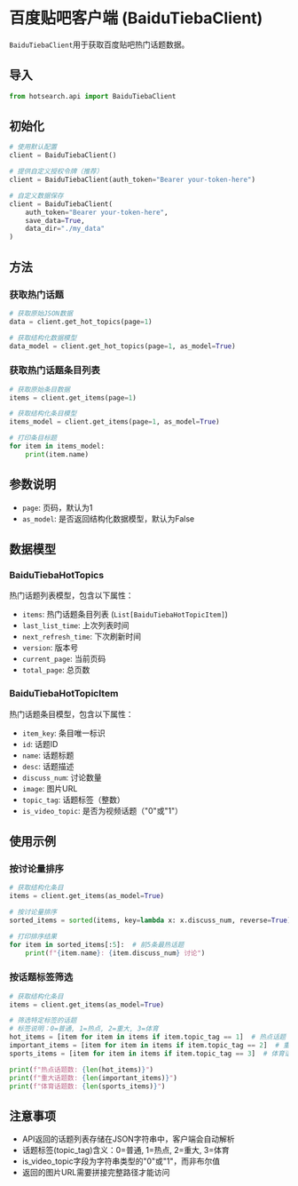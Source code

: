 # 百度贴吧客户端 (BaiduTiebaClient)

`BaiduTiebaClient`用于获取百度贴吧热门话题数据。

## 导入

```python
from hotsearch.api import BaiduTiebaClient
```

## 初始化

```python
# 使用默认配置
client = BaiduTiebaClient()

# 提供自定义授权令牌（推荐）
client = BaiduTiebaClient(auth_token="Bearer your-token-here")

# 自定义数据保存
client = BaiduTiebaClient(
    auth_token="Bearer your-token-here",
    save_data=True,
    data_dir="./my_data"
)
```

## 方法

### 获取热门话题

```python
# 获取原始JSON数据
data = client.get_hot_topics(page=1)

# 获取结构化数据模型
data_model = client.get_hot_topics(page=1, as_model=True)
```

### 获取热门话题条目列表

```python
# 获取原始条目数据
items = client.get_items(page=1)

# 获取结构化条目模型
items_model = client.get_items(page=1, as_model=True)

# 打印条目标题
for item in items_model:
    print(item.name)
```

## 参数说明

- `page`: 页码，默认为1
- `as_model`: 是否返回结构化数据模型，默认为False

## 数据模型

### BaiduTiebaHotTopics

热门话题列表模型，包含以下属性：

- `items`: 热门话题条目列表 (`List[BaiduTiebaHotTopicItem]`)
- `last_list_time`: 上次列表时间
- `next_refresh_time`: 下次刷新时间
- `version`: 版本号
- `current_page`: 当前页码
- `total_page`: 总页数

### BaiduTiebaHotTopicItem

热门话题条目模型，包含以下属性：

- `item_key`: 条目唯一标识
- `id`: 话题ID
- `name`: 话题标题
- `desc`: 话题描述
- `discuss_num`: 讨论数量
- `image`: 图片URL
- `topic_tag`: 话题标签（整数）
- `is_video_topic`: 是否为视频话题（"0"或"1"）

## 使用示例

### 按讨论量排序

```python
# 获取结构化条目
items = client.get_items(as_model=True)

# 按讨论量排序
sorted_items = sorted(items, key=lambda x: x.discuss_num, reverse=True)

# 打印排序结果
for item in sorted_items[:5]:  # 前5条最热话题
    print(f"{item.name}: {item.discuss_num} 讨论")
```

### 按话题标签筛选

```python
# 获取结构化条目
items = client.get_items(as_model=True)

# 筛选特定标签的话题
# 标签说明：0=普通, 1=热点, 2=重大, 3=体育
hot_items = [item for item in items if item.topic_tag == 1]  # 热点话题
important_items = [item for item in items if item.topic_tag == 2]  # 重大话题
sports_items = [item for item in items if item.topic_tag == 3]  # 体育话题

print(f"热点话题数: {len(hot_items)}")
print(f"重大话题数: {len(important_items)}")
print(f"体育话题数: {len(sports_items)}")
```

## 注意事项

- API返回的话题列表存储在JSON字符串中，客户端会自动解析
- 话题标签(topic_tag)含义：0=普通, 1=热点, 2=重大, 3=体育
- is_video_topic字段为字符串类型的"0"或"1"，而非布尔值
- 返回的图片URL需要拼接完整路径才能访问